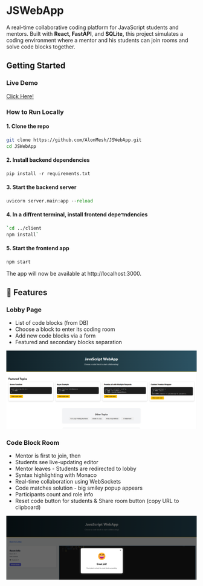 
# JSWebApp
A real-time collaborative coding platform for JavaScript students and mentors. Built with **React, FastAPI**, and **SQLite,** this project simulates a coding environment where a mentor and his students can join rooms and solve code blocks together.

## Getting Started

### Live Demo

[Click Here!](https://jswebapp-production.up.railway.app/)

### How to Run Locally
#### 1. Clone the repo
```bash
git clone https://github.com/AlonMesh/JSWebApp.git
cd JSWebApp
```
#### 2. Install backend dependencies

```python
pip install -r requirements.txt
```

#### 3. Start the backend server
```python
uvicorn server.main:app --reload
```
#### 4. In a diffrent terminal, install frontend depeדndencies

```bash
`cd ../client
npm install`
```

#### 5. Start the frontend app

```bash
npm start
``` 

The app will now be available at http://localhost:3000.


## 📄 Features
### Lobby Page
-   List of code blocks (from DB)
-   Choose a block to enter its coding room
-   Add new code blocks via a form
-   Featured and secondary blocks separation

![Lobby Screenshot](./assets/Lobby.png)

### Code Block Room
-   Mentor is first to join, then 
-   Students see live-updating editor
-   Mentor leaves - Students are redirected to lobby
-   Syntax highlighting with Monaco
-   Real-time collaboration using WebSockets
-   Code matches solution - big smiley popup appears
-   Participants count and role info
-   Reset code button for students & Share room button (copy URL to clipboard)

![CodeBlock Screenshot](./assets/CodeBlock.png)
